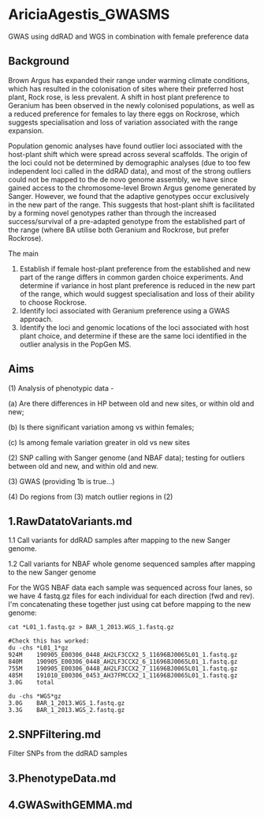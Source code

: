 # AriciaAgestis_GWASMS
GWAS using ddRAD and WGS in combination with female preference data

## Background

Brown Argus has expanded their range under warming climate conditions, which has resulted in the colonisation of sites where their preferred host plant, Rock rose, is less prevalent. A shift in host plant preference to Geranium has been observed in the newly colonised populations, as well as a reduced preference for females to lay there eggs on Rockrose, which suggests specialisation and loss of variation associated with the range expansion. 

Population genomic analyses have found outlier loci associated with the host-plant shift which were spread across several scaffolds. The origin of the loci could not be determined by demographic analyses (due to too few independent loci called in the ddRAD data), and most of the strong outliers could not be mapped to the de novo genome assembly, we have since gained access to the chromosome-level Brown Argus genome generated by Sanger. However, we found that the adaptive genotypes occur exclusively in the new part of the range. This suggests that host-plant shift is facilitated by a forming novel genotypes rather than through the increased success/survival of a pre-adapted genotype from the established part of the range (where BA utilise both Geranium and Rockrose, but prefer Rockrose). 

The main 
1) Establish if female host-plant preference from the established and new part of the range differs in common garden choice experiments. And determine if variance in host plant preference is reduced in the new part of the range, which would suggest specialisation and loss of their ability to choose Rockrose. 
2) Identify loci associated with Geranium preference using a GWAS approach. 
3) Identify the loci and genomic locations of the loci associated with host plant choice, and determine if these are the same loci identified in the outlier analysis in the PopGen MS. 


## Aims



(1) Analysis of phenotypic data - 
  
  (a) Are there differences in HP between old and new sites, or within old and new; 
  
  (b) Is there significant variation among vs within females; 
  
  (c) Is among female variation greater in old vs new sites

(2) SNP calling with Sanger genome (and NBAF data); testing for outliers between old and new, and within old and new.

(3) GWAS (providing 1b is true...)

(4) Do regions from (3) match outlier regions in (2)



## 1.RawDatatoVariants.md

1.1 Call variants for ddRAD samples after mapping to the new Sanger genome. 

1.2 Call variants for NBAF whole genome sequenced samples after mapping to the new Sanger genome

For the WGS NBAF data each sample was sequenced across four lanes, so we have 4 fastq.gz files for each individual for each direction (fwd and rev). 
I'm concatenating these together just using cat before mapping to the new genome: 

```
cat *L01_1.fastq.gz > BAR_1_2013.WGS_1.fastq.gz

#Check this has worked: 
du -chs *L01_1*gz
924M	190905_E00306_0448_AH2LF3CCX2_5_11696BJ0065L01_1.fastq.gz
840M	190905_E00306_0448_AH2LF3CCX2_6_11696BJ0065L01_1.fastq.gz
755M	190905_E00306_0448_AH2LF3CCX2_7_11696BJ0065L01_1.fastq.gz
485M	191010_E00306_0453_AH37FMCCX2_1_11696BJ0065L01_1.fastq.gz
3.0G	total

du -chs *WGS*gz 
3.0G	BAR_1_2013.WGS_1.fastq.gz
3.3G	BAR_1_2013.WGS_2.fastq.gz
```





## 2.SNPFiltering.md

Filter SNPs from the ddRAD samples


## 3.PhenotypeData.md



## 4.GWASwithGEMMA.md
